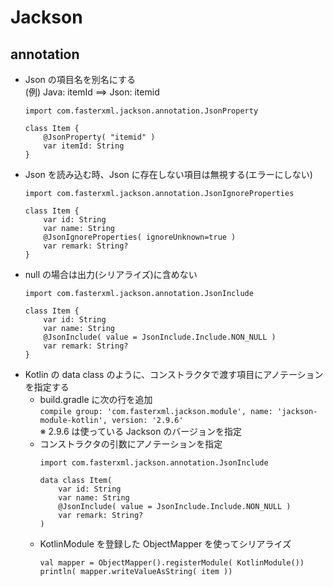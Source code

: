 # Jackson

## annotation

* Json の項目名を別名にする  
(例) Java: itemId ==> Json: itemid
  ```
  import com.fasterxml.jackson.annotation.JsonProperty

  class Item {
      @JsonProperty( "itemid" )
      var itemId: String
  }
  ```
* Json を読み込む時、Json に存在しない項目は無視する(エラーにしない)  
  ```
  import com.fasterxml.jackson.annotation.JsonIgnoreProperties

  class Item {
      var id: String
      var name: String
      @JsonIgnoreProperties( ignoreUnknown=true )
      var remark: String?
  }
  ```
* null の場合は出力(シリアライズ)に含めない  
  ```
  import com.fasterxml.jackson.annotation.JsonInclude

  class Item {
      var id: String
      var name: String
      @JsonInclude( value = JsonInclude.Include.NON_NULL )
      var remark: String?
  }
  ```
* Kotlin の data class のように、コンストラクタで渡す項目にアノテーションを指定する  
  * build.gradle に次の行を追加  
    `compile group: 'com.fasterxml.jackson.module', name: 'jackson-module-kotlin', version: '2.9.6'`  
    ※ 2.9.6 は使っている Jackson のバージョンを指定
  * コンストラクタの引数にアノテーションを指定  
    ```
    import com.fasterxml.jackson.annotation.JsonInclude

    data class Item(
        var id: String
        var name: String
        @JsonInclude( value = JsonInclude.Include.NON_NULL )
        var remark: String?
    )
    ```
  * KotlinModule を登録した ObjectMapper を使ってシリアライズ  
    ```
    val mapper = ObjectMapper().registerModule( KotlinModule())
    println( mapper.writeValueAsString( item ))
    ```



